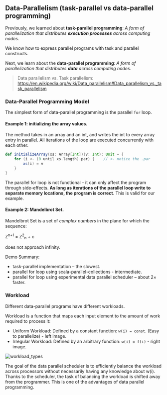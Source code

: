 ## Data-Parallelism (task-parallel vs data-parallel programming)

Previously, we learned about **task-parallel programming**: _A form of parallelization that distributes **execution processes** across computing nodes._ 

We know how to express parallel programs with task and parallel constructs.

Next, we learn about the **data-parallel programming**: _A form of parallelization that distributes **data** across computing nodes._

> Data parallelism vs. Task parallelism: https://en.wikipedia.org/wiki/Data_parallelism#Data_parallelism_vs._task_parallelism

### Data-Parallel Programming Model

The simplest form of data-parallel programming is the parallel `for` loop.

#### Example 1: initializing the array values. 

The method takes in an array and an int, and writes the int to every array entry in parallel. All iterations of the loop are executed concurrently with each other.

```scala
def initializeArray(xs: Array[Int])(v: Int): Unit = {
    for (i <- (0 until xs.length).par) {    // <- notice the .par
        xs(i) = v
    }
}
```

The parallel for loop is not functional – it can only affect the program through side-effects. **As long as iterations of the parallel loop write to separate memory locations, the program is correct**. This is valid for our example.

#### Example 2: Mandelbrot Set. 

Mandelbrot Set is a set of _complex numbers_ in the plane for which the sequence: 

Z<sup>n+1</sup> = Z<sup>2</sup><sub>n</sub> + c 

does not approach infinity.

Demo Summary:
* task-parallel implementation – the slowest.
* parallel for loop using scala-parallel-collections - intermediate.
* parallel for loop using experimental data parallel scheduler – about 2× faster.

### Workload

Different data-parallel programs have different workloads.

Workload is a function that maps each input element to the amount of work required to process it:

* Uniform Workload: Defined by a constant function: `w(i) = const`. (Easy to parallelize) - left image.
* Irregular Workload: Defined by an arbitrary function: `w(i) = f(i)`  - right image.

![workload_types](https://github.com/rohitvg/scala-parallel-programming-3/blob/master/resources/images/workload_types.png)

The goal of the data parallel scheduler is to efficiently balance the workload across processors without necessarily having any knowledge about w(i). Thanks to the scheduler, the task of balancing the workload is shifted away from the programmer. This is one of the advantages of data parallel programming. 
